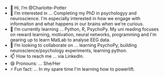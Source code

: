 - 👋 Hi, I’m @Charlotte-Potter
- 👀 I’m interested in ... Completing my PhD in psychologyy and neuroscience. I'm especially interested in how we engage with informaiton and what happens in our brains when we're curious. 
- 🌱 I’m currently learning ... Python, R, PsychoPy. My uni reading focuses on reward learning, motivation, neural networks, programming and I'm gearing up to learn MatLab to analyse EEG data. 
- 💞️ I’m looking to collaborate on ... learning PsychoPy, building neuroscience/psychology experiments, learning python. 
- 📫 How to reach me ... via LinkedIn. 
- 😄 Pronouns: ... She/Her
- ⚡ Fun fact: ... In my spare time I'm learning how to powerlift. 

<!---
Charlotte-Potter/Charlotte-Potter is a ✨ special ✨ repository because its `README.md` (this file) appears on your GitHub profile.
You can click the Preview link to take a look at your changes.
--->

